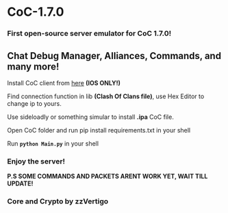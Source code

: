 # CoC-1.7.0
### First open-source server emulator for CoC 1.7.0!
## Chat Debug Manager, Alliances, Commands, and many more!
Install CoC client from [here](https://4pda.to/forum/index.php?act=attach&id=1798745&dlsess=0ce705164ff5e5d47e5bb88d3a3e5e37) **(IOS ONLY!)**

Find connection function in lib **(Clash Of Clans file)**, use Hex Editor to change ip to yours.

Use sideloadly or something simular to install **.ipa** CoC file.

Open CoC folder and run pip install requirements.txt in your shell

Run **`python Main.py`** in your shell

### Enjoy the server!

**P.S SOME COMMANDS AND PACKETS ARENT WORK YET, WAIT TILL UPDATE!**

### **Core and Crypto by zzVertigo**
